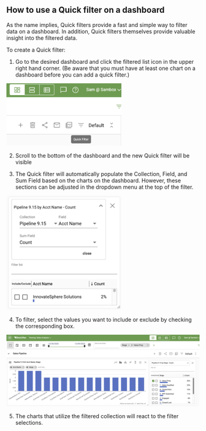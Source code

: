 ## How to use a Quick filter on a dashboard


As the name implies, Quick filters provide a fast and simple way to filter data on a dashboard. In addition, Quick filters themselves provide valuable insight into the filtered data.

To create a Quick filter:

1.	Go to the desired dashboard and click the filtered list icon in the upper right hand corner. (Be aware that you must have at least one chart on a dashboard before you can add a quick filter.)

<img src="../assets/quick_filter_1.png"  style="width:300px" class="border"></img>

2.  Scroll to the bottom of the dashboard and the new Quick filter will be visible 


3.  The Quick filter will automatically populate the Collection, Field, and Sum Field based on the charts on the dashboard. However, these sections can be adjusted in the dropdown menu at the top of the filter.

<img src="../assets/quick_filter_2.png"  style="width:300px" class="border"></img>

4.  To filter, select the values you want to include or exclude by checking the corresponding box.

<img src="../assets/quick_filter_3.png"  style="width:600px" class="border"></img>

5.  The charts that utilize the filtered collection will react to the filter selections.




